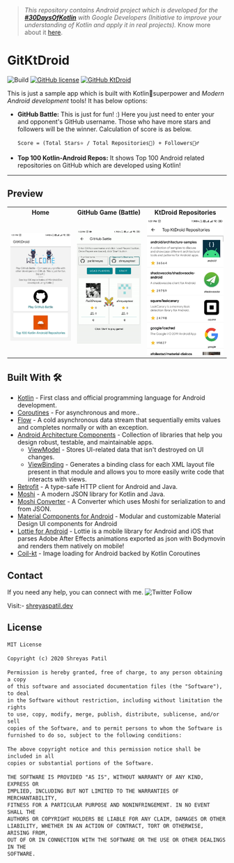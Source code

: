> *This repository contains Android project which is developed for the [**#30DaysOfKotlin**](https://twitter.com/hashtag/30daysofkotlin?lang=en) with Google Developers (Initiative to improve your understanding of Kotlin and apply it in real projects).* 
> Know more about it [here](https://eventsonair.withgoogle.com/events/kotlin).

# GitKtDroid

![Build](https://github.com/PatilShreyas/GitKtDroid/workflows/Build/badge.svg?branch=master)
[![GitHub license](https://img.shields.io/badge/License-MIT-blue.svg)](LICENSE)
[![GitHub KtDroid](https://img.shields.io/github/v/release/patilshreyas/gitktdroid?color=%23FFFF&label=Download%20APK&logo=android)](https://github.com/patilshreyas/gitktdroid/releases/latest/download/app.apk)

This is just a sample app which is built with Kotlin🦸superpower and *Modern Android development* tools! It has below options:

- **GitHub Battle:** This is just for fun! :) Here you just need to enter your and opponent's GitHub username. Those who have more stars and followers will be the winner. Calculation of score is as below.

  `Score = (Total Stars⭐ / Total Repositories💼) + Followers🙋‍♂️`
  
- **Top 100 Kotlin-Android Repos:** It shows Top 100 Android related repositories on GitHub which are developed using Kotlin!

---

## Preview
<table style="width:100%">
  <tr>
    <th>Home</th>
    <th>GitHub Game (Battle)</th>
    <th>KtDroid Repositories</th>
  </tr>
  <tr>
    <td><img src="art/Home.jpg"/></td>
    <td><img src="art/Battle.gif"/></td>
    <td><img src="art/List.jpg"</td>
  </tr>
</table>

## Built With 🛠
- [Kotlin](https://kotlinlang.org/) - First class and official programming language for Android development.
- [Coroutines](https://kotlinlang.org/docs/reference/coroutines-overview.html) - For asynchronous and more..
- [Flow](https://kotlin.github.io/kotlinx.coroutines/kotlinx-coroutines-core/kotlinx.coroutines.flow/-flow/) - A cold asynchronous data stream that sequentially emits values and completes normally or with an exception.
- [Android Architecture Components](https://developer.android.com/topic/libraries/architecture) - Collection of libraries that help you design robust, testable, and maintainable apps.
  - [ViewModel](https://developer.android.com/topic/libraries/architecture/viewmodel) - Stores UI-related data that isn't destroyed on UI changes. 
  - [ViewBinding](https://developer.android.com/topic/libraries/view-binding) - Generates a binding class for each XML layout file present in that module and allows you to more easily write code that interacts with views.
- [Retrofit](https://square.github.io/retrofit/) - A type-safe HTTP client for Android and Java.
- [Moshi](https://github.com/square/moshi) - A modern JSON library for Kotlin and Java.
- [Moshi Converter](https://github.com/square/retrofit/tree/master/retrofit-converters/moshi) - A Converter which uses Moshi for serialization to and from JSON.
- [Material Components for Android](https://github.com/material-components/material-components-android) - Modular and customizable Material Design UI components for Android
- [Lottie for Android](https://github.com/airbnb/lottie-android) - Lottie is a mobile library for Android and iOS that parses Adobe After Effects animations exported as json with Bodymovin and renders them natively on mobile!
- [Coil-kt](https://github.com/coil-kt/coil) - Image loading for Android backed by Kotlin Coroutines

## Contact
If you need any help, you can connect with me. 
![Twitter Follow](https://img.shields.io/twitter/follow/imShreyasPatil?label=Follow&style=social)

Visit:- [shreyaspatil.dev](https://shreyaspatil.dev)

## License
```
MIT License

Copyright (c) 2020 Shreyas Patil

Permission is hereby granted, free of charge, to any person obtaining a copy
of this software and associated documentation files (the "Software"), to deal
in the Software without restriction, including without limitation the rights
to use, copy, modify, merge, publish, distribute, sublicense, and/or sell
copies of the Software, and to permit persons to whom the Software is
furnished to do so, subject to the following conditions:

The above copyright notice and this permission notice shall be included in all
copies or substantial portions of the Software.

THE SOFTWARE IS PROVIDED "AS IS", WITHOUT WARRANTY OF ANY KIND, EXPRESS OR
IMPLIED, INCLUDING BUT NOT LIMITED TO THE WARRANTIES OF MERCHANTABILITY,
FITNESS FOR A PARTICULAR PURPOSE AND NONINFRINGEMENT. IN NO EVENT SHALL THE
AUTHORS OR COPYRIGHT HOLDERS BE LIABLE FOR ANY CLAIM, DAMAGES OR OTHER
LIABILITY, WHETHER IN AN ACTION OF CONTRACT, TORT OR OTHERWISE, ARISING FROM,
OUT OF OR IN CONNECTION WITH THE SOFTWARE OR THE USE OR OTHER DEALINGS IN THE
SOFTWARE.
```
